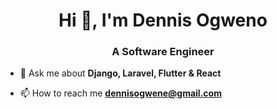 
<h1 align="center">Hi 👋, I'm Dennis Ogweno</h1>
<h3 align="center">A Software Engineer</h3>

- 💬 Ask me about **Django, Laravel, Flutter & React**

- 📫 How to reach me **dennisogwene@gmail.com**
